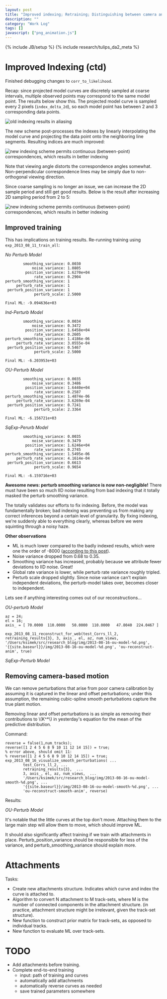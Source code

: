 ```yaml
---
layout: post
title: "Improved indexing; Retraining; Distinguishing between camera and plant motion"
description: ""
category: "Work Log"
tags: []
javascript: ["png_animation.js"]
---
```

{% include JB/setup %}
{% include research/tulips_da2_meta %}

Improved Indexing (ctd)
========================

Finished debugging changes to `corr_to_likelihood`.  

Recap: since projected model curves are discretely sampled at coarse intervals, multiple observed points may correspond to the same model point.  The results below show this. The projected model curve is sampled every 2 pixels (`index_delta_2d`), so each model point has between 2 and 3 corresponding data points.
    

![old indexing results in aliasing]({{site.baseurl}}/img/2013-08-16-bad-indexing.png)

The new scheme post-processes the indexes by linearly interpolating the model curve and projecting the data point onto the neighboring line segments.  Resulting indices are much improved:

![new indexing scheme permits continuous (between-point) correspondences, which results in better indexing]({{site.baseurl}}/img/2013-08-16-better-indexing.png)

Note that viewing angle distorts the correspondence angles somewhat.  Non-perpendicular correspondence lines may be simply due to non-orthogonal viewing direction.

Since coarse sampling is no longer an issue, we can increase the 2D sample period and still get good results.  Below is the result after increasing 2D sampling period from 2 to 5:

![new indexing scheme permits continuous (between-point) correspondences, which results in better indexing]({{site.baseurl}}/img/2013-08-16-better-indexing-in-spite.png)

Improved training
------------------

This has implications on training results.  Re-running training using `exp_2013_08_11_train_all`:
    
*No Perturb Model*

            smoothing_variance: 0.0030
                noise_variance: 1.0805
             position_variance: 1.6270e+04
                 rate_variance: 0.2904
    perturb_smoothing_variance: 1
         perturb_rate_variance: 1
     perturb_position_variance: 1
                 perturb_scale: 2.5000

    Final ML: -9.094636e+03

*Ind-Perturb Model*

            smoothing_variance: 0.0034
                noise_variance: 0.3472
             position_variance: 1.6458e+04
                 rate_variance: 0.2605
    perturb_smoothing_variance: 1.4186e-06
         perturb_rate_variance: 3.0555e-04
     perturb_position_variance: 0.5467
                 perturb_scale: 2.5000

    Final ML: -6.203953e+03

*OU-Perturb Model* 

            smoothing_variance: 0.0035
                noise_variance: 0.3486
             position_variance: 1.6440e+04
                 rate_variance: 0.2587
    perturb_smoothing_variance: 1.4874e-06
         perturb_rate_variance: 3.6269e-04
     perturb_position_variance: 0.7241
                 perturb_scale: 2.3364

    Final ML: -6.156721e+03

*SqExp-Perurb Model*

            smoothing_variance: 0.0035
                noise_variance: 0.3479
             position_variance: 1.6246e+04
                 rate_variance: 0.2745
    perturb_smoothing_variance: 1.5495e-06
         perturb_rate_variance: 4.1614e-04
     perturb_position_variance: 0.6613
                 perturb_scale: 0.9654

    Final ML: -6.159716e+03

**Awesome news:  perturb smoothing variance is now non-negligible!**  There must have been so much IID noise resulting from bad indexing that it totally masked the perturb smoothing variance.  

The totally validates our efforts to fix indexing.  Before, the model was fundamentally broken; bad indexing was preventing us from making any correct inferences beyond a certain level of granularity.  By fixing indexing, we're suddenly able to everything clearly, whereas before we were squinting through a noisy haze.

**Other observations**

* ML is much lower compared to the badly indexed results, which were one the order of -8000 ([according to this post]({{site.baseurl}}/2013/08/14/work-log/)).
* Noise variance dropped from 0.68 to 0.35.
* Smoothing variance has increased, probably because we attribute fewer deviations to IID noise.  Great!
* Global rate variance is lower, while perturb rate variance roughly tripled.
* Perturb scale dropped slightly.  Since noise variance can't explain independent deviations, the perturb-model takes over, becomes closer to independent.


Lets see if anything interesting comes out of our reconstructions...

*OU-perturb Model*

    az = 24;
    el = 16;
    axis_ = [ 70.0000  110.0000   50.0000  110.0000   47.8040  224.0467 ]
    
    exp_2013_08_11_reconstruct_for_web(test_Corrs_ll_2, retraining_results{3}, 3, axis_, el, az, num_views, '/Users/ksimek/src/research_blog/img/2013-08-16-ou-model-%d.png', '{{site.baseurl}}/img/2013-08-16-ou-model-%d.png', 'ou-reconstruct-anim', true)

<script>
$(function(){
    var urls = [
        "{{site.baseurl}}/img/2013-08-16-ou-model-1.png",
        "{{site.baseurl}}/img/2013-08-16-ou-model-2.png",
        "{{site.baseurl}}/img/2013-08-16-ou-model-3.png",
        "{{site.baseurl}}/img/2013-08-16-ou-model-4.png",
        "{{site.baseurl}}/img/2013-08-16-ou-model-5.png",
        "{{site.baseurl}}/img/2013-08-16-ou-model-6.png",
        "{{site.baseurl}}/img/2013-08-16-ou-model-7.png",
        "{{site.baseurl}}/img/2013-08-16-ou-model-8.png",
        "{{site.baseurl}}/img/2013-08-16-ou-model-9.png"
        ]

    construct_animation($("#ou-reconstruct-anim"), urls);
});
</script>
<div id="ou-reconstruct-anim" style="width:137px"> </div>

*SqExp-Perturb Model*

<script>
$(function(){
    var urls = [
        "{{site.baseurl}}/img/2013-08-16-sqexp-model-1.png",
        "{{site.baseurl}}/img/2013-08-16-sqexp-model-2.png",
        "{{site.baseurl}}/img/2013-08-16-sqexp-model-3.png",
        "{{site.baseurl}}/img/2013-08-16-sqexp-model-4.png",
        "{{site.baseurl}}/img/2013-08-16-sqexp-model-5.png",
        "{{site.baseurl}}/img/2013-08-16-sqexp-model-6.png",
        "{{site.baseurl}}/img/2013-08-16-sqexp-model-7.png",
        "{{site.baseurl}}/img/2013-08-16-sqexp-model-8.png",
        "{{site.baseurl}}/img/2013-08-16-sqexp-model-9.png"
        ]

    construct_animation($("#sqexp-reconstruct-anim"), urls);
});
</script>
<div id="sqexp-reconstruct-anim" style="width:136px"> </div>

Removing camera-based motion
------------------------------

We can remove perturbations that arise from poor camera calibration by assuming it is captured in the linear and offset perturbations; under this assumption, the remaining cubic-spline smooth perturbations capture the true plant motion.

<div>Removing linear and offset perturbations is as simple as removing their contributions to \(K^*\) in yesterday's equation for the mean of the predictive distribution.</div>

Command:
    
    reverse = false(1,num_tracks);
    reverse([1 2 4 5 6 8 9 10 11 12 14 15]) = true;
    % error above, should omit 11:
    % reverse([1 2 4 5 6 8 9 10 12 14 15]) = true;
    exp_2013_08_16_visualize_smooth_perturbations( ...
            test_Corrs_ll_2, ...
            retraining_results{3},  ...
            3, axis_, el, az, num_views,  ...
            '/Users/ksimek/src/research_blog/img/2013-08-16-ou-model-smooth-%d.png', ...
            '{{site.baseurl}}/img/2013-08-16-ou-model-smooth-%d.png', ...
            'ou-reconstruct-smooth-anim', reverse)

Results:

<a id="removing-camera-perturbation"></a>
*OU-Perturb Model*


<script>
$(function(){
    var urls = [
        "{{site.baseurl}}/img/2013-08-16-ou-model-smooth-1.png",
        "{{site.baseurl}}/img/2013-08-16-ou-model-smooth-2.png",
        "{{site.baseurl}}/img/2013-08-16-ou-model-smooth-3.png",
        "{{site.baseurl}}/img/2013-08-16-ou-model-smooth-4.png",
        "{{site.baseurl}}/img/2013-08-16-ou-model-smooth-5.png",
        "{{site.baseurl}}/img/2013-08-16-ou-model-smooth-6.png",
        "{{site.baseurl}}/img/2013-08-16-ou-model-smooth-7.png",
        "{{site.baseurl}}/img/2013-08-16-ou-model-smooth-8.png",
        "{{site.baseurl}}/img/2013-08-16-ou-model-smooth-9.png"
        ]

    construct_animation($("#ou-reconstruct-smooth-anim"), urls);
});
</script>
<div id="ou-reconstruct-smooth-anim" style="width:250px"> </div>

It's notable that the little curves at the top don't move.  Attaching them to the large main step will allow them to move, which should improve ML.  

It should also significantly affect training if we train with attachments in place.  Perturb_position_variance should be responsible for less of the variance, and perturb_smoothing_variance should explain more.

Attachments
==============

Tasks:

* Create new attachments structure.  Indicates which curve and index the curve is attached to.
* Algorithm to convert N attachment to M track-sets, where M is the number of connected components in the attachment structure.  (in practice, attachment structure might be irrelevant, given the track-set structure).
* New function to construct prior matrix for track-sets, as opposed to individual tracks.
* New function to evaluate ML over track-sets.

TODO
==========
* Add attachments before training.
* Complete end-to-end training
    * input: path of training and curves
    * automatically add attachments
    * automatically reverse curves as needed
   * save trained parameters somewhere
